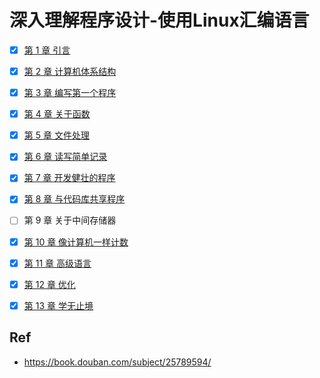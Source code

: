 # 深入理解程序设计-使用Linux汇编语言


* [x] [第 1 章 引言](./ch01)
* [x] [第 2 章 计算机体系结构](./ch02)
* [x] [第 3 章 编写第一个程序](./ch03)
* [x] [第 4 章 关于函数](./ch04)
* [x] [第 5 章 文件处理](./ch05)
* [x] [第 6 章 读写简单记录](./ch06)
* [x] [第 7 章 开发健壮的程序](./ch07)
* [x] [第 8 章 与代码库共享程序](./ch08)
* [ ] 第 9 章 关于中间存储器
* [x] [第 10 章  像计算机一样计数](./ch10)
* [x] [第 11 章 高级语言](./ch11)
* [x] [第 12 章 优化](./ch12)
* [x] [第 13 章 学无止境](./ch13)


## Ref

* <https://book.douban.com/subject/25789594/>